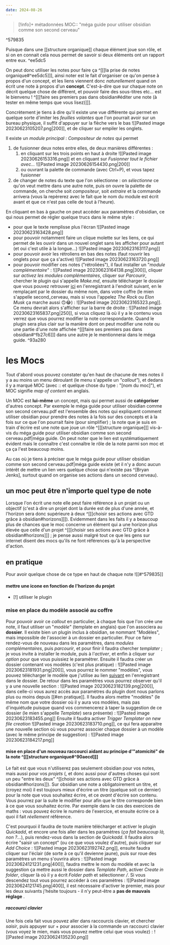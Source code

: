 ```yaml
---
date: 2024-08-26
---
```

> [!info]+ métadonnées
>MOC:: "méga guide pour utiliser obsidian comme son second cerveau"

^579835

Puisque dans une [[structure organique]] chaque élément joue son rôle, et si on en connait cela nous permet de savoir si deux éléments ont un rapport entre eux. ^ee5dc5

On peut donc utiliser les notes pour faire ça ^[[[la prise de notes organique#^ee5dc5]]], ainsi noter est le fait d'organiser ce qu'on pense à propos d'un concept, et les liens viennent donc *naturellement* quand on écrit une note à propos d'un **concept**. C'est-à-dire que sur chaque note on décrit quelque chose de différent, et pouvoir faire des sous-titres etc... est le bienvenu ! ^[[[faire ses premiers pas dans obsidian#éditer une note (à tester en même temps que vous lisez)]]].

Concrètement je tiens à dire qu'il existe une vue différente qui permet en quelque sorte d'imiter les *feuilles volantes* que l'on pourrait avoir sur un bureau physique, il suffit d'appuyer sur la flèche vers le bas ![[Pasted image 20230623105207.png|200]], et de cliquer sur empiler les onglets.

Il existe un *module principal* : *Compositeur de notes* qui permet
1. de fusionner deux notes entre elles, de deux manières différentes : 
	1. en cliquant sur les trois points en haut à droite ![[Pasted image 20230626153316.png]] et en cliquant sur *Fusionner tout le fichier avec...* ![[Pasted image 20230626154430.png|200]]
	2. ou ouvrant la palette de commande (avec Ctrl+P), et vous tapez fusionner
2. de changer de notes du texte que l'on sélectionne : on *sélectionne* ce qu'on veut mettre dans une autre note, puis on ouvre la palette de commande, on cherche soit *compositeur*, soit *extraire* et la commande arrivera (vous la repèrerez avec le fait que le nom du module est écrit avant et que ce n'est pas celle de tout à l'heure).

En cliquant en bas à gauche on peut accéder aux paramètres d'obsidian, ce qui nous permet de régler quelque trucs dans le même style : 
- pour que le texte remplisse plus l'écran ![[Pasted image 20230623163428.png]]
- pour pouvoir notamment faire un clique molette sur les liens, ce  qui permet de les ouvrir dans un nouvel onglet sans les afficher pour autant (et oui c'est utile à la longue...) ![[Pasted image 20230623163117.png]]
- pour pouvoir avoir les rétroliens en bas des notes (faut rouvrir les onglets pour que ça s'active) ![[Pasted image 20230623163720.png]]
- pour pouvoir modifier ces notes ("rétroliées"), il faut installer un "*module complémentaire*" : ![[Pasted image 20230623164138.png|300]], cliquer sur *activez les modules complémentaires*, cliquer sur *Parcourir*, chercher le plugin qui s'appelle *Make.md*, ensuite télécharger le dossier que vous pouvez retrouver [ici](https://www.dropbox.com/sh/vv7u8prvaobupw9/AACz4oau22-HZnWkDACJ3qnGa?dl=0) en l'enregistrant à l'endroit suivant, en le remplaçant par le dossier du même nom, dans votre coffre (le mien s'appelle second_cerveau, mais si vous l'appelez *The Rock* ou *Elon Musk* ça marche aussi 🙃😂) : ![[Pasted image 20230623165323.png]]. Ce menu devrait alors s'afficher sur la barre de droite : ![[Pasted image 20230623165837.png|250]], si vous cliquez là où il y a le contenu vous verrez que vous pourrez modifier la note correspondante. Quand le plugin sera plus clair sur la manière dont on peut modifier une note ou une partie d'une note affichée ^[[[faire ses premiers pas dans obsidian#^fb27c6]]] dans une autre je le mentionnerai dans le méga guide. ^93a280
# les Mocs
Tout d'abord vous pouvez constater qu'en haut de chacune de mes notes il y a au moins un menu déroulant (le menu s'appelle un *"callout"*), et dedans il y a marqué MOC (avec :: et quelque chose du type : "[nom du moc]"), et MOC signifie *map of content* en anglais.

Un MOC est **lui-même** un concept, mais qui permet aussi de **catégoriser** d'autres concept. Par exemple le méga guide pour utiliser obsidian comme son second cerveau.pdf est l'ensemble des notes qui expliquent comment utiliser obsidian pour prendre des notes à la fois sur des concepts et à la fois sur ce que l'on pourrait faire (pour simplifier) ; la note que je suis en train d'écrire est une note que joue un rôle ^[[[structure organique]]] vis-à-vis du méga guide pour utiliser obsidian comme son second cerveau.pdf|méga guide. 
On peut noter que le lien est systématiquement évident mais le connaître c'est connaître le rôle de la note parmi son moc et ça ça l'est beaucoup moins.

Au cas où je tiens à préciser que le méga guide pour utiliser obsidian comme son second cerveau.pdf|méga guide existe (et il n'y a donc aucun intérêt de mettre un lien vers quelque chose qui n'existe pas ^[Bryan Jenks], surtout quand on organise ses actions dans un second cerveau).
## un moc peut être n'importe quel type de note
Lorsque l'on écrit une note elle peut faire référence à un projet ou un objectif (c'est à dire un projet dont la durée est de plus d'une année, et l'horizon sera donc supérieure à deux ^[[[choisir ses actions avec GTD grâce à obsidian#horizons]]]). 
Evidemment dans les faits il y a beaucoup plus de chances que le moc concerne un élément qui a une horizon plus élevée que celle d'un projet ^[[[choisir ses actions avec GTD grâce à obsidian#horizons]]] ; je pense aussi malgré tout ce que les gens sur internet disent des mocs qu'ils ne font références qu'à la perspective d'action.
## en pratique
Pour avoir quelque chose de ce type en haut de chaque note ![[#^579835]]
#### mettre une icone en fonction de l'horizon du projet
- [!] utiliser le plugin 
### mise en place du modèle associé au coffre
Pour pouvoir avoir ce *callout* en particulier, à chaque fois que l'on crée une note, il faut utiliser un "*modèle*" (template en anglais) que l'on associera au **dossier**. 
Il existe bien un plugin inclus à obsidian, se nommant "Modèles", mais impossible de l'associer à un dossier en particulier.
Pour ce faire rendez-vous de nouveau dans les paramètres, dans *modules complémentaires*, puis *parcourir*, et pour finir il faudra chercher *templater* ; je vous invite à installer le module, puis à l'*activer*, et enfin à cliquer sur *option* pour que vous puissiez le paramétrer.
Ensuite il faudra créer un dossier contenant vos modèles (c'est plus pratique) : ![[Pasted image 20230623181931.png|200]], vous pourrez le nommer "modèles", vous pouvez télécharger le modèle que j'utilise au lien [suivant](https://www.dropbox.com/scl/fi/hi5yjuleg2ieqy7d92im3/mod-le-pour-note-avec-concept.md?dl=0&rlkey=fib3f317wo98rawlwxorz7ngl) en l'enregistrant dans le dossier.
De retour dans les paramètres vous pourrez observer qu'il y a une nouvelle section : ![[Pasted image 20230623182139.png|200]], dans celle-ci vous aurez accès aux paramètres du plugin dont nous parlons plus ou moins depuis [[#en pratique]].
Il faudra alors mettre "modèles" (le même nom que votre dossier où il y aura vos modèles, mais pas d'inquiétude puisque quand vos commencerez à taper la suggestion de ce dossier (le mien s'appelle *Template*) sera présente) : ![[Pasted image 20230623183455.png]]
Ensuite il faudra activer *Trigger Templater on new file creation* ![[Pasted image 20230623183710.png]], ce qui fera apparaitre une nouvelle section où vous pourrez associer chaque dossier à un modèle (avec le même principe de suggestion) : 
![[Pasted image 20230623184217.png]]
#### mise en place d'un nouveau raccourci aidant au principe d'"atomicité" de la note ^[[[structure organique#^90aecd]]]
Le fait est que vous n'utiliserez pas seulement obsidian pour vos notes, mais aussi pour vos *projets* (, et donc aussi pour d'autres choses qui sont un peu "entre les deux" ^[[choisir ses actions avec GTD grâce à obsidian#horizons]]).
Sur obsidian une note a obligatoirement un titre, et (croyez moi) il est toujours mieux d'écrire un titre (quelque soit ce dernier) pour la note que vous souhaitez écrire, et ce *avant* d'écrire son contenu. Vous pourrez par la suite le modifier pour afin que le titre corresponde bien à ce que vous souhaitez écrire. Par exemple dans le cas des exercices de maths : vous pouvez écrire le numéro de l'exercice, et ensuite écrire ce à quoi il fait *réellement* référence.

C'est pourquoi il faudra de toute manière télécharger et activer le plugin *Quickadd*, et encore une fois aller dans les paramètres (*ça fait beaucoup là, non ?*...), puis rendez-vous dans la section de *Quickadd*. Il faudra alors écrire "saisir un concept" (ou ce que vous voulez d'autre), puis cliquer sur *Add Choice* : ![[Pasted image 20230623192742.png]], ensuite faudra cliquer sur l'éclair (de sorte à ce qu'il devienne jaune), puis sur roue des paramètres un menu s'ouvrira alors : ![[Pasted image 20230624121231.png|400]], faudra mettre le nom du modèle et avec la suggestion ça mettre aussi le dossier dans *Template Path*, activer *Create in folder*, cliquer là où il y a écrit *Folder path* et sélectionner */*. 
Si vous descendez tout vous pourrez accéder à ces paramètres : ![[Pasted image 20230624121745.png|400]], il est nécessaire d'activer le premier, mais pour les deux suivants j'hésite toujours - il n'y peut-être a **pas de mauvais réglage** .
##### raccourci clavier
Une fois cela fait vous pouvez aller dans raccourcis clavier, et chercher *saisir*, puis appuyer sur + pour associer à la commande un raccourci clavier (vous voyez le mien, mais vous pouvez mettre celui que vous voulez) : ![[Pasted image 20230624135230.png]]